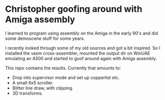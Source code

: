 # Christopher goofing around with Amiga assembly

I learned to program using assembly on the Amiga in the early 90's and did some demoscene stuff for some years.

I recently looked through some of my old sources and got a bit inspired. So I installed the vasm cross-assembler, mounted the output dir on WinUAE emulating an A500 and started to goof around again with Amiga assembly.

This repo contains the results. Currently that amounts to:
- Drop into supervisor mode and set up copperlist etc.
- A small 6x5 scroller.
- Blitter line draw, with clipping.
- 3D transforms.